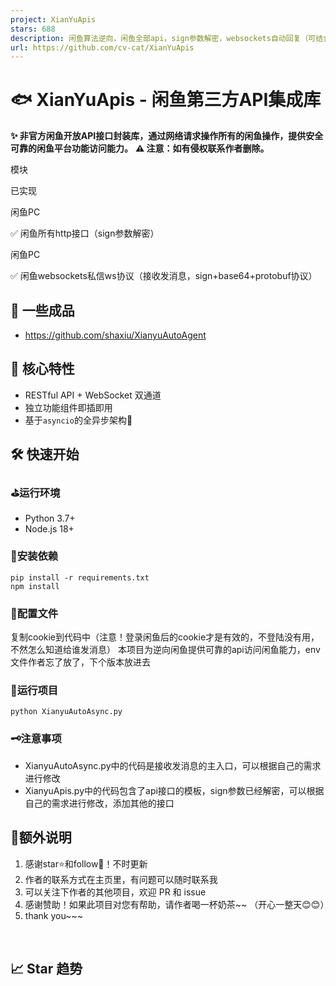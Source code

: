```yaml
---
project: XianYuApis
stars: 688
description: 闲鱼算法逆向，闲鱼全部api，sign参数解密，websockets自动回复（可结合AI知识库）
url: https://github.com/cv-cat/XianYuApis
---
```


🐟 XianYuApis - 闲鱼第三方API集成库
===========================

**✨ 非官方闲鱼开放API接口封装库，通过网络请求操作所有的闲鱼操作，提供安全可靠的闲鱼平台功能访问能力。** **⚠️ 注意：如有侵权联系作者删除。**

模块

已实现

闲鱼PC

✅ 闲鱼所有http接口（sign参数解密）

闲鱼PC

✅ 闲鱼websockets私信ws协议（接收发消息，sign+base64+protobuf协议）

🚀 一些成品
-------

-   https://github.com/shaxiu/XianyuAutoAgent

🌟 核心特性
-------

-   RESTful API + WebSocket 双通道
-   独立功能组件即插即用
-   基于`asyncio`的全异步架构🚀

🛠️ 快速开始
--------

### ⛳运行环境

-   Python 3.7+
-   Node.js 18+

### 🎯安装依赖

```
pip install -r requirements.txt
npm install
```

### 🎨配置文件

复制cookie到代码中（注意！登录闲鱼后的cookie才是有效的，不登陆没有用，不然怎么知道给谁发消息） 本项目为逆向闲鱼提供可靠的api访问闲鱼能力，env文件作者忘了放了，下个版本放进去

### 🚀运行项目

```
python XianyuAutoAsync.py
```

### 🗝️注意事项

-   XianyuAutoAsync.py中的代码是接收发消息的主入口，可以根据自己的需求进行修改
-   XianyuApis.py中的代码包含了api接口的模板，sign参数已经解密，可以根据自己的需求进行修改，添加其他的接口

🧸额外说明
------

1.  感谢star⭐和follow📰！不时更新
2.  作者的联系方式在主页里，有问题可以随时联系我
3.  可以关注下作者的其他项目，欢迎 PR 和 issue
4.  感谢赞助！如果此项目对您有帮助，请作者喝一杯奶茶~~ （开心一整天😊😊）
5.  thank you~~~

 

📈 Star 趋势
----------
